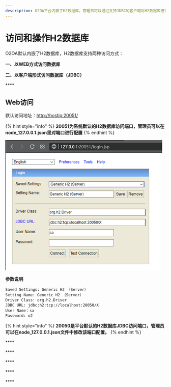 ```yaml
---
description: O2OA平台内嵌了H2数据库，管理员可以通过支持JDBC的客户端对H2数据库进行访问和数据操作。
---
```


# 访问和操作H2数据库

O2OA默认内嵌了H2数据库，H2数据库支持两种访问方式：

**一、以WEB方式访问数据库**

**二、以客户端形式访问数据库（JDBC）**

\*\*\*\*

## **Web访问** <a id="h1_1"></a>

默认访问地址：[http://hostip:20051/](http://hostip:20051/)

{% hint style="info" %}
**20051为系统默认的H2数据库访问端口，管理员可以在node\_127.0.0.1.json里对端口进行配置**
{% endhint %}

![&#x8FDE;&#x63A5;H2&#x6570;&#x636E;&#x5E93;](../../.gitbook/assets/d667b22f88cd15311295e0b684f4fc06fff.jpg.webp)

**参数说明**

```text
Saved Settings: Generic H2 （Server）
Setting Name: Generic H2 （Server）
Driver Class: org.h2.Driver
JDBC URL: jdbc:h2:tcp://localhost:20050/X
User Name：sa
Password: o2
```

{% hint style="info" %}
**20050是平台默认的H2数据库JDBC访问端口，管理员可以在node\_127.0.0.1.json文件中修改该端口配置。**
{% endhint %}

\*\*\*\*

\*\*\*\*

\*\*\*\*

\*\*\*\*

\*\*\*\*

